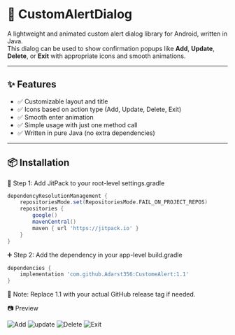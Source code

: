# 🔔 CustomAlertDialog

A lightweight and animated custom alert dialog library for Android, written in Java.  
This dialog can be used to show confirmation popups like **Add**, **Update**, **Delete**, or **Exit** with appropriate icons and smooth animations.

---

## ✨ Features

- ✅ Customizable layout and title  
- ✅ Icons based on action type (Add, Update, Delete, Exit)  
- ✅ Smooth enter animation  
- ✅ Simple usage with just one method call  
- ✅ Written in pure Java (no extra dependencies)  

---

## 📦 Installation

🔧 Step 1: Add JitPack to your root-level settings.gradle

```groovy
dependencyResolutionManagement {
    repositoriesMode.set(RepositoriesMode.FAIL_ON_PROJECT_REPOS)
    repositories {
        google()
        mavenCentral()
        maven { url 'https://jitpack.io' }
    }
}
```



➕ Step 2: Add the dependency in your app-level build.gradle

```groovy
dependencies {
    implementation 'com.github.Adarst356:CustomeAlert:1.1'
}
```
📝 Note: Replace 1.1 with your actual GitHub release tag if needed.


📷 Preview


![Add](https://github.com/user-attachments/assets/ed66936f-ddb3-4442-8a3b-12f049970cba)
![update](https://github.com/user-attachments/assets/34077972-f086-4a6d-9640-d8f08e784d1c)
![Delete](https://github.com/user-attachments/assets/f465f326-a1c8-40d2-a64c-dc9f877024fa)
![Exit](https://github.com/user-attachments/assets/2e542e12-2938-46a5-8fd5-10a4cdf43b40)




